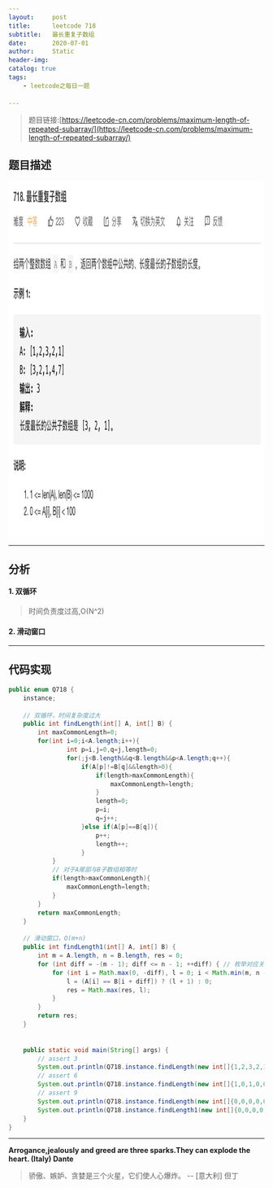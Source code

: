 ```yaml
---
layout:     post
title:      leetcode 718
subtitle:   最长重复子数组
date:       2020-07-01
author:     Static
header-img: 
catalog: true
tags:
    - leetcode之每日一题
    
---
```


> 题目链接:[https://leetcode-cn.com/problems/maximum-length-of-repeated-subarray/](https://leetcode-cn.com/problems/maximum-length-of-repeated-subarray/)

## 题目描述

<html>
    <img src="/img/leetcode/leetcode-718.png" width="700" height="700" /> 
</html>

---

## 分析

#### 1. 双循环

> 时间负责度过高,O(N^2)

#### 2. 滑动窗口

---

## 代码实现

```java
public enum Q718 {
    instance;

    // 双循环，时间复杂度过大
    public int findLength(int[] A, int[] B) {
        int maxCommonLength=0;
        for(int i=0;i<A.length;i++){
                int p=i,j=0,q=j,length=0;
                for(;j<B.length&&q<B.length&&p<A.length;q++){
                    if(A[p]!=B[q]&&length>0){
                        if(length>maxCommonLength){
                            maxCommonLength=length;
                        }
                        length=0;
                        p=i;
                        q=j++;
                    }else if(A[p]==B[q]){
                        p++;
                        length++;
                    }
            }
            // 对于A尾部与B子数组相等时
            if(length>maxCommonLength){
                maxCommonLength=length;
            }
        }
        return maxCommonLength;
    }

    // 滑动窗口，O(m+n)
    public int findLength1(int[] A, int[] B) {
        int m = A.length, n = B.length, res = 0;
        for (int diff = -(m - 1); diff <= n - 1; ++diff) { // 枚举对应关系
            for (int i = Math.max(0, -diff), l = 0; i < Math.min(m, n - diff); ++i) { // 遍历公共部分
                l = (A[i] == B[i + diff]) ? (l + 1) : 0;
                res = Math.max(res, l);
            }
        }
        return res;
    }


    public static void main(String[] args) {
        // assert 3
        System.out.println(Q718.instance.findLength(new int[]{1,2,3,2,1},new int[]{3,2,1,4,7}));
        // assert 6
        System.out.println(Q718.instance.findLength(new int[]{1,0,1,0,0,0,0,0,1,1},new int[]{1,1,0,1,1,0,0,0,0,0}));
        // assert 9
        System.out.println(Q718.instance.findLength(new int[]{0,0,0,0,0,0,1,0,0,0},new int[]{0,0,0,0,0,0,0,1,0,0}));
        System.out.println(Q718.instance.findLength1(new int[]{0,0,0,0,0,0,1,0,0,0},new int[]{0,0,0,0,0,0,0,1,0,0}));
    }
}
```

---

**Arrogance,jealously and greed are three sparks.They can explode the heart. (Italy) Dante**

> 骄傲、嫉妒、贪婪是三个火星，它们使人心爆炸。  -- \[意大利] 但丁